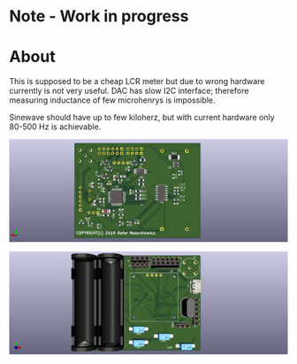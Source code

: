 # Note - Work in progress



# About

This is supposed to be a cheap LCR meter but due to wrong hardware currently is not very useful. DAC has slow I2C interface; 
therefore measuring inductance of few microhenrys is impossible.

Sinewave should have up to few kiloherz, but with current hardware only 80-500 Hz is achievable.


![PCB bottom view](LCRmeter_PCB/pdfs_pictures/lcrmeter_bottom.png "PCB bottom view")


![PCB top view](./LCRmeter_PCB/pdfs_pictures/lcrmeter_top.png "PCB top view")